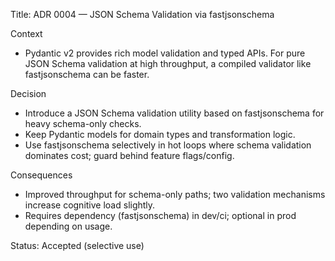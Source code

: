 Title: ADR 0004 — JSON Schema Validation via fastjsonschema

Context
- Pydantic v2 provides rich model validation and typed APIs. For pure JSON Schema validation at high throughput, a compiled validator like fastjsonschema can be faster.

Decision
- Introduce a JSON Schema validation utility based on fastjsonschema for heavy schema-only checks.
- Keep Pydantic models for domain types and transformation logic.
- Use fastjsonschema selectively in hot loops where schema validation dominates cost; guard behind feature flags/config.

Consequences
- Improved throughput for schema-only paths; two validation mechanisms increase cognitive load slightly.
- Requires dependency (fastjsonschema) in dev/ci; optional in prod depending on usage.

Status: Accepted (selective use)

